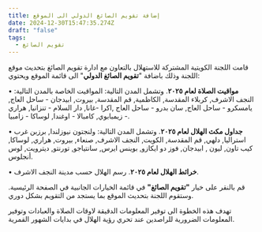 ```yaml
---
title: إضافة تقويم الصائغ الدولي الى الموقع
date: 2024-12-30T15:47:35.274Z
draft: "false"
tags:
  - تقويم الصائغ
---
```

قامت اللجنة الكويتية المشتركة للاستهلال بالتعاون مع ادارة تقويم الصائغ بتحديث موقع اللجنة وذلك باضافة "**تقويم الصائغ الدولي**" الى قائمة الموقع ويحتوي:


• **مواقيت الصلاة لعام ٢٠٢٥**. وتشمل المدن التالية: المواقيت الخاصة بالمدن التالية: النجف الاشرف, كربلاء المقدسة, الكاظمية, قم المقدسة, بيروت, ابيدجان - ساحل العاج, يامسكرو - ساحل العاج, سان بدرو - ساحل العاج ,اكرا -غانا, دار السلام  - تنزانيا, هراري - زيمبابوي, كامبالا - اوغندا, لوساكا - زامبيا.


• **جداول مكث الهلال لعام ٢٠٢٥**. وتشمل المدن التالية: ولنجتون  نيوزلندا, برزبن  غرب استراليا, دلهي, قم المقدسة, الكويت, النجف الاشرف, صنعاء, بيروت, هراري, لوساكا, كيب تاون, ليون , ابيدجان, فوز دو ايكازو, بوينس ايرس, سانتياجو, تورنتو, ديترويت, لوس أنجلوس.


• **خرائط الهلال لعام ٢٠٢٥**. رسم الهلال حسب مدينة النجف الاشرف.

 قم بالنقر على خيار **"تقويم الصائغ"**  في قائمة الخيارات الجانبية في الصفحة الرئيسية. وستقوم اللجنة بتحديث الموقع بما يستجد من التقويم بشكل دوري. 

تهدف هذه الخطوة الى توفير المعلومات الدقيقة لاوقات الصلاة والعبادات وتوفير المعلومات الضرورية للراصدين عند تحري رؤية الهلال في بدايات الشهور القمرية.